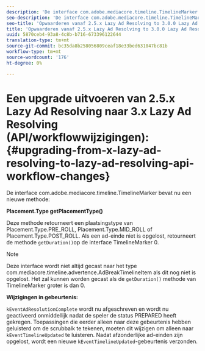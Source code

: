 ```yaml
---
description: 'De interface com.adobe.mediacore.timeline.TimelineMarker bevat nu een nieuwe methode '
seo-description: 'De interface com.adobe.mediacore.timeline.TimelineMarker bevat nu een nieuwe methode '
seo-title: 'Opwaarderen vanaf 2.5.x Lazy Ad Resolving to 3.0.0 Lazy Ad Resolving (API/Workflow changes) '
title: 'Opwaarderen vanaf 2.5.x Lazy Ad Resolving to 3.0.0 Lazy Ad Resolving (API/Workflow changes) '
uuid: 5870ceb4-93a8-4c8b-b716-673396122644
translation-type: tm+mt
source-git-commit: bc35da8b258056809ceaf18e33bed631047bc81b
workflow-type: tm+mt
source-wordcount: '176'
ht-degree: 0%

---
```



# Een upgrade uitvoeren van 2.5.x Lazy Ad Resolving naar 3.x Lazy Ad Resolving (API/workflowwijzigingen):{#upgrading-from-x-lazy-ad-resolving-to-lazy-ad-resolving-api-workflow-changes}

De interface com.adobe.mediacore.timeline.TimelineMarker bevat nu een nieuwe methode:

**Placement.Type getPlacementType()**

Deze methode retourneert een plaatsingstype van Placement.Type.PRE_ROLL, Placement.Type.MID_ROLL of Placement.Type.POST_ROLL. Als een ad-einde niet is opgelost, retourneert de methode `getDuration()`op de interface TimelineMarker 0.

>[!NOTE]
>
>Deze interface wordt niet altijd gecast naar het type com.mediacore.timeline.advertence.AdBreakTimelineItem als dit nog niet is opgelost. Het zal kunnen worden gecast als de `getDuration()` methode van TimelineMarker groter is dan 0.

**Wijzigingen in gebeurtenis:**

`kEventAdResolutionComplete` wordt nu afgeschreven en wordt nu geactiveerd onmiddellijk nadat de speler de status PREPARED heeft gekregen. Toepassingen die eerder alleen naar deze gebeurtenis hebben geluisterd om de scrubbalk te tekenen, moeten dit wijzigen om alleen naar `kEventTimelineUpdated` te luisteren. Nadat afzonderlijke ad-einden zijn opgelost, wordt een nieuwe `kEventTimelineUpdated`-gebeurtenis verzonden.
